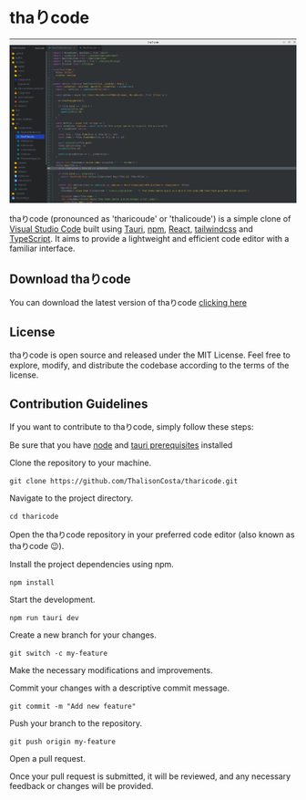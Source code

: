 # thaりcode

![thaりcode editor](https://github.com/ThalisonCosta/tharicode/blob/main/image.png)

thaりcode (pronounced as 'tharicoude' or 'thalicoude') is a simple clone of [Visual Studio Code](https://code.visualstudio.com/) built using [Tauri](https://tauri.app/), [npm](https://www.npmjs.com/), [React](https://react.dev/), [tailwindcss](https://tailwindcss.com/) and [TypeScript](https://www.typescriptlang.org/). It aims to provide a lightweight and efficient code editor with a familiar interface.

## Download thaりcode

You can download the latest version of thaりcode [clicking here](https://github.com/ThalisonCosta/tharicode/releases/tag/main)

## License

thaりcode is open source and released under the MIT License. Feel free to explore, modify, and distribute the codebase according to the terms of the license.

## Contribution Guidelines

If you want to contribute to thaりcode, simply follow these steps:

Be sure that you have [node](https://nodejs.org/en/download) and [tauri prerequisites](https://tauri.app/v1/guides/getting-started/prerequisites) installed

Clone the repository to your machine.

```git clone https://github.com/ThalisonCosta/tharicode.git```


Navigate to the project directory.

```cd tharicode```


Open the thaりcode repository in your preferred code editor (also known as thaりcode 😉).

  Install the project dependencies using npm.

```npm install ```

  Start the development.

```npm run tauri dev```

Create a new branch for your changes.

```git switch -c my-feature```

  Make the necessary modifications and improvements.

  Commit your changes with a descriptive commit message.

```git commit -m "Add new feature" ```

  Push your branch to the repository.

```git push origin my-feature ```

  Open a pull request.

Once your pull request is submitted, it will be reviewed, and any necessary feedback or changes will be provided.  
